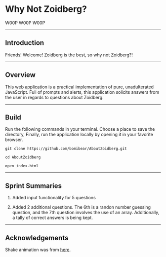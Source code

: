# Why Not Zoidberg?
W00P W00P W00P

---
## Introduction
Friends!  Welcome!  Zoidberg is the best, so why not Zoidberg?!

---
## Overview
This web application is a practical implementation of pure, unadulterated JavaScript.  Full of prompts and alerts, this application solicits answers from the user in regards to questions about Zoidberg.

---
## Build
Run the following commands in your terminal.  Choose a place to save the directory, Finally, run the application locally by opening it in your favorite browser.

```
git clone https://github.com/bomibear/AboutZoidberg.git

cd AboutZoidberg

open index.html
```

---
## Sprint Summaries
1. Added input functionality for 5 questions

2. Added 2 additional questions. The 6th is a randon number guessing question, and the 7th question involves the use of an array. Additionally, a tally of correct answers is being kept.
---
## Acknowledgements
Shake animation was from [here](https://www.w3schools.com/howto/tryit.asp?filename=tryhow_css_image_shake).